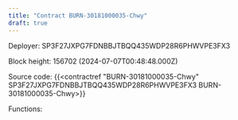 ```yaml
---
title: "Contract BURN-30181000035-Chwy"
draft: true
---
```

Deployer: SP3F27JXPG7FDNBBJTBQQ435WDP28R6PHWVPE3FX3


 



Block height: 156702 (2024-07-07T00:48:48.000Z)

Source code: {{<contractref "BURN-30181000035-Chwy" SP3F27JXPG7FDNBBJTBQQ435WDP28R6PHWVPE3FX3 BURN-30181000035-Chwy>}}

Functions:


